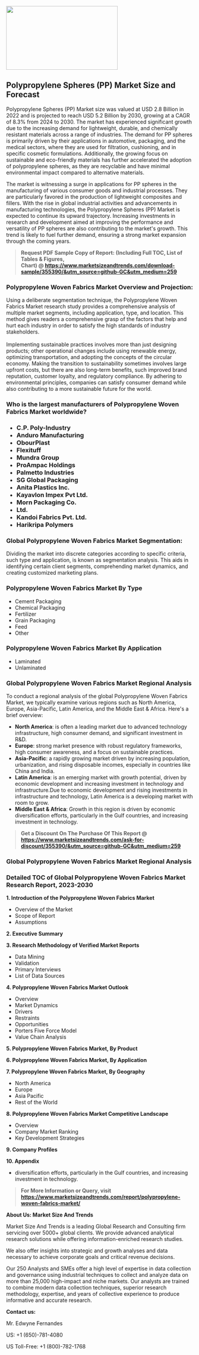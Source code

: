 <p><img class="alignnone size-medium wp-image-20088" src="https://ffe5etoiles.com/wp-content/uploads/2024/12/MST1-300x171.png" alt="" width="300" height="171" /></p><h2>Polypropylene Spheres (PP) Market Size and Forecast</h2><p>Polypropylene Spheres (PP) Market size was valued at USD 2.8 Billion in 2022 and is projected to reach USD 5.2 Billion by 2030, growing at a CAGR of 8.3% from 2024 to 2030. The market has experienced significant growth due to the increasing demand for lightweight, durable, and chemically resistant materials across a range of industries. The demand for PP spheres is primarily driven by their applications in automotive, packaging, and the medical sectors, where they are used for filtration, cushioning, and in specific cosmetic formulations. Additionally, the growing focus on sustainable and eco-friendly materials has further accelerated the adoption of polypropylene spheres, as they are recyclable and have minimal environmental impact compared to alternative materials.</p><p>The market is witnessing a surge in applications for PP spheres in the manufacturing of various consumer goods and industrial processes. They are particularly favored in the production of lightweight composites and fillers. With the rise in global industrial activities and advancements in manufacturing technologies, the Polypropylene Spheres (PP) Market is expected to continue its upward trajectory. Increasing investments in research and development aimed at improving the performance and versatility of PP spheres are also contributing to the market's growth. This trend is likely to fuel further demand, ensuring a strong market expansion through the coming years.</p></p><blockquote id="" class=""><strong>Request PDF Sample Copy of Report: (Including Full TOC, List of Tables &amp; Figures, Chart)&nbsp;@&nbsp;<strong><a href="https://www.marketsizeandtrends.com/download-sample/355390/&utm_source=github-GC&utm_medium=259" target="_blank">https://www.marketsizeandtrends.com/download-sample/355390/&utm_source=github-GC&utm_medium=259</a></strong></strong></blockquote><h3 id="" class="">Polypropylene Woven Fabrics Market&nbsp;Overview and Projection:</h3><p id="" class="">Using a deliberate segmentation technique, the Polypropylene Woven Fabrics Market research study provides a comprehensive analysis of multiple market segments, including application, type, and location. This method gives readers a comprehensive grasp of the factors that help and hurt each industry in order to satisfy the high standards of industry stakeholders. <br /> <br />Implementing sustainable practices involves more than just designing products; other operational changes include using renewable energy, optimizing transportation, and adopting the concepts of the circular economy. Making the transition to sustainability sometimes involves large upfront costs, but there are also long-term benefits, such improved brand reputation, customer loyalty, and regulatory compliance. By adhering to environmental principles, companies can satisfy consumer demand while also contributing to a more sustainable future for the world.</p><h3 id="" class="">Who is the largest manufacturers of&nbsp;Polypropylene Woven Fabrics Market worldwide?</h3><h3 class=""><p><ul><li>C.P. Poly-Industry </li><li> Anduro Manufacturing </li><li> ObourPlast </li><li> Flexituff </li><li> Mundra Group </li><li> ProAmpac Holdings </li><li> Palmetto Industries </li><li> SG Global Packaging </li><li> Anita Plastics Inc. </li><li> Kayavlon Impex Pvt Ltd. </li><li> Morn Packaging Co. </li><li> Ltd. </li><li> Kandoi Fabrics Pvt. Ltd. </li><li> Harikripa Polymers</li></ul></p></h3><h3 id="" class="">Global&nbsp;Polypropylene Woven Fabrics Market Segmentation:</h3><p id="" class="">Dividing the market into discrete categories according to specific criteria, such type and application, is known as segmentation analysis. This aids in identifying certain client segments, comprehending market dynamics, and creating customized marketing plans.</p><h3 id="" class="">Polypropylene Woven Fabrics Market&nbsp;By Type</h3><p><p><ul><li>Cement Packaging</li><li> Chemical Packaging</li><li> Fertilizer</li><li> Grain Packaging</li><li> Feed</li><li> Other</p></li></ul></p></p><h3 id="" class="">Polypropylene Woven Fabrics Market&nbsp;By Application</h3><p class=""><p><ul><li>Laminated</li><li> Unlaminated</li></ul></p></p><h3 id="" class="">Global Polypropylene Woven Fabrics Market Regional Analysis</h3><p id="" class="">To conduct a regional analysis of the global Polypropylene Woven Fabrics Market, we typically examine various regions such as North America, Europe, Asia-Pacific, Latin America, and the Middle East &amp; Africa. Here's a brief overview:</p><ul><li><strong>North America</strong>: is often a leading market due to advanced technology infrastructure, high consumer demand, and significant investment in R&amp;D.</li><li><strong>Europe</strong>: strong market presence with robust regulatory frameworks, high consumer awareness, and a focus on sustainable practices.</li><li><strong>Asia-Pacific</strong>: a rapidly growing market driven by increasing population, urbanization, and rising disposable incomes, especially in countries like China and India.</li><li><strong>Latin America</strong>: is an emerging market with growth potential, driven by economic development and increasing investment in technology and infrastructure.Due to economic development and rising investments in infrastructure and technology, Latin America is a developing market with room to grow.</li><li><strong>Middle East &amp; Africa</strong>: Growth in this region is driven by economic diversification efforts, particularly in the Gulf countries, and increasing investment in technology.</li></ul><blockquote id="" class=""><strong>Get a Discount On The Purchase Of This Report @ <strong><a href="https://www.marketsizeandtrends.com/ask-for-discount/355390/&utm_source=github-GC&utm_medium=259" target="_blank">https://www.marketsizeandtrends.com/ask-for-discount/355390/&utm_source=github-GC&utm_medium=259</a></strong></strong></blockquote><h3 id="" class="">Global Polypropylene Woven Fabrics Market Regional Analysis</h3><h3 id="" class="">Detailed TOC of Global Polypropylene Woven Fabrics Market Research Report, 2023-2030</h3><p id="" class=""><strong>1. Introduction of the Polypropylene Woven Fabrics Market</strong></p><ul><li>Overview of the Market</li><li>Scope of Report</li><li>Assumptions</li></ul><p id="" class=""><strong>2. Executive Summary</strong></p><p id="" class=""><strong>3. Research Methodology of Verified Market Reports</strong></p><ul><li>Data Mining</li><li>Validation</li><li>Primary Interviews</li><li>List of Data Sources</li></ul><p id="" class=""><strong>4. Polypropylene Woven Fabrics Market Outlook</strong></p><ul><li>Overview</li><li>Market Dynamics</li><li>Drivers</li><li>Restraints</li><li>Opportunities</li><li>Porters Five Force Model</li><li>Value Chain Analysis</li></ul><p id="" class=""><strong>5. Polypropylene Woven Fabrics Market, By Product</strong></p><p id="" class=""><strong>6. Polypropylene Woven Fabrics Market, By Application</strong></p><p id="" class=""><strong>7. Polypropylene Woven Fabrics Market, By Geography</strong></p><ul><li>North America</li><li>Europe</li><li>Asia Pacific</li><li>Rest of the World</li></ul><p id="" class=""><strong>8. Polypropylene Woven Fabrics Market Competitive Landscape</strong></p><ul><li>Overview</li><li>Company Market Ranking</li><li>Key Development Strategies</li></ul><p id="" class=""><strong>9. Company Profiles</strong></p><p id="" class=""><strong>10. Appendix</strong></p><ul><li>diversification efforts, particularly in the Gulf countries, and increasing investment in technology.</li></ul><blockquote id="" class=""><strong>For More Information or Query, visit <strong><strong><a href="https://www.marketsizeandtrends.com/report/polypropylene-woven-fabrics-market/" target="_blank">https://www.marketsizeandtrends.com/report/polypropylene-woven-fabrics-market/</a></strong></strong></strong></blockquote><p id="" class=""><strong>About Us: Market Size And Trends</strong></p><p id="" class="">Market Size And Trends is a leading Global Research and Consulting firm servicing over 5000+ global clients. We provide advanced analytical research solutions while offering information-enriched research studies.</p><p id="" class="">We also offer insights into strategic and growth analyses and data necessary to achieve corporate goals and critical revenue decisions.</p><p id="" class="">Our 250 Analysts and SMEs offer a high level of expertise in data collection and governance using industrial techniques to collect and analyze data on more than 25,000 high-impact and niche markets. Our analysts are trained to combine modern data collection techniques, superior research methodology, expertise, and years of collective experience to produce informative and accurate research.</p><p id="" class=""><strong>Contact us:</strong></p><p id="" class="">Mr. Edwyne Fernandes</p><p id="" class="">US: +1 (650)-781-4080</p><p id="" class="">US Toll-Free: +1 (800)-782-1768</p>
